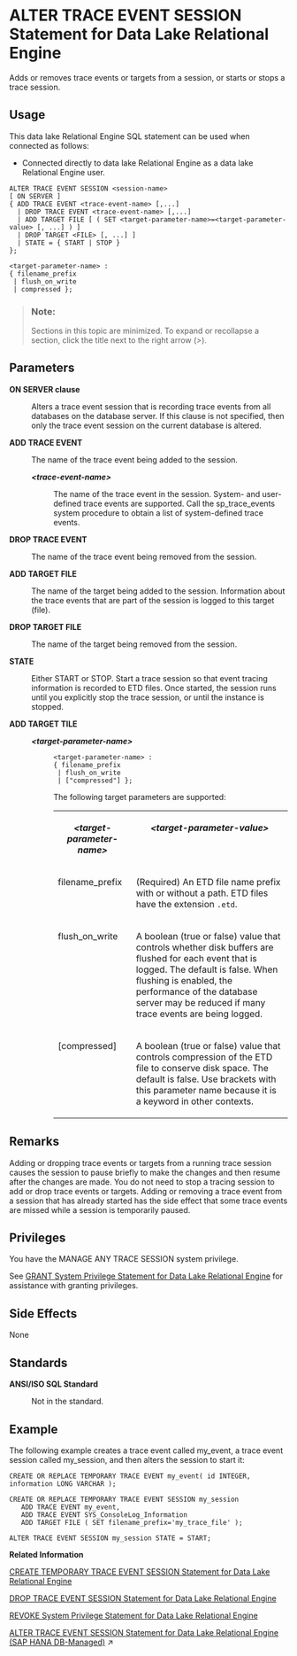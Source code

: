<!-- loio8169f4176ce21014b768e5f2b0bf8951 -->

# ALTER TRACE EVENT SESSION Statement for Data Lake Relational Engine

Adds or removes trace events or targets from a session, or starts or stops a trace session.



<a name="loio8169f4176ce21014b768e5f2b0bf8951__section_azh_5fj_znb"/>

## Usage

This data lake Relational Engine SQL statement can be used when connected as follows:

-   Connected directly to data lake Relational Engine as a data lake Relational Engine user.



```
ALTER TRACE EVENT SESSION <session-name> 
[ ON SERVER ]    
{ ADD TRACE EVENT <trace-event-name> [,...]  
  | DROP TRACE EVENT <trace-event-name> [,...]
  | ADD TARGET FILE [ ( SET <target-parameter-name>=<target-parameter-value> [, ...] ) ]
  | DROP TARGET <FILE> [, ...] ]
  | STATE = { START | STOP }
};
```

```
<target-parameter-name> :
{ filename_prefix
 | flush_on_write
 | compressed };
```



> ### Note:  
> Sections in this topic are minimized. To expand or recollapse a section, click the title next to the right arrow \(*\>*\).



<a name="loio8169f4176ce21014b768e5f2b0bf8951__alter_trace_parameter1"/>

## Parameters


<dl class="glossary">
<dt><b>

ON SERVER clause

</b></dt>
<dd>

Alters a trace event session that is recording trace events from all databases on the database server. If this clause is not specified, then only the trace event session on the current database is altered.



</dd><dt><b>

ADD TRACE EVENT

</b></dt>
<dd>

The name of the trace event being added to the session.


<dl>
<dt><b>

*<trace-event-name\>*

</b></dt>
<dd>

The name of the trace event in the session. System- and user-defined trace events are supported. Call the sp\_trace\_events system procedure to obtain a list of system-defined trace events.



</dd>
</dl>



</dd><dt><b>

DROP TRACE EVENT

</b></dt>
<dd>

The name of the trace event being removed from the session.



</dd><dt><b>

ADD TARGET FILE

</b></dt>
<dd>

The name of the target being added to the session. Information about the trace events that are part of the session is logged to this target \(file\).



</dd><dt><b>

DROP TARGET FILE

</b></dt>
<dd>

The name of the target being removed from the session.



</dd><dt><b>

STATE

</b></dt>
<dd>

Either START or STOP. Start a trace session so that event tracing information is recorded to ETD files. Once started, the session runs until you explicitly stop the trace session, or until the instance is stopped.



</dd><dt><b>

ADD TARGET TILE

</b></dt>
<dd>


<dl>
<dt><b>

*<target-parameter-name\>*

</b></dt>
<dd>

```
<target-parameter-name> :
{ filename_prefix
 | flush_on_write
 | ["compressed"] };
```

The following target parameters are supported:


<table>
<tr>
<th valign="top">

*<target-parameter-name\>* 

</th>
<th valign="top">

*<target-parameter-value\>* 

</th>
</tr>
<tr>
<td valign="top">

filename\_prefix

</td>
<td valign="top">

\(Required\) An ETD file name prefix with or without a path. ETD files have the extension `.etd`.

</td>
</tr>
<tr>
<td valign="top">

flush\_on\_write

</td>
<td valign="top">

A boolean \(true or false\) value that controls whether disk buffers are flushed for each event that is logged. The default is false. When flushing is enabled, the performance of the database server may be reduced if many trace events are being logged.

</td>
</tr>
<tr>
<td valign="top">

\[compressed\]

</td>
<td valign="top">

A boolean \(true or false\) value that controls compression of the ETD file to conserve disk space. The default is false. Use brackets with this parameter name because it is a keyword in other contexts.

</td>
</tr>
</table>



</dd>
</dl>



</dd>
</dl>



<a name="loio8169f4176ce21014b768e5f2b0bf8951__alter_trace_remarks1"/>

## Remarks

Adding or dropping trace events or targets from a running trace session causes the session to pause briefly to make the changes and then resume after the changes are made. You do not need to stop a tracing session to add or drop trace events or targets. Adding or removing a trace event from a session that has already started has the side effect that some trace events are missed while a session is temporarily paused.



<a name="loio8169f4176ce21014b768e5f2b0bf8951__alter_trace_privileges1"/>

## Privileges

You have the MANAGE ANY TRACE SESSION system privilege.

See [GRANT System Privilege Statement for Data Lake Relational Engine](grant-system-privilege-statement-for-data-lake-relational-engine-a3dfcb0.md) for assistance with granting privileges.



<a name="loio8169f4176ce21014b768e5f2b0bf8951__alter_trace_side_effects1"/>

## Side Effects

None



<a name="loio8169f4176ce21014b768e5f2b0bf8951__alter_trace_standards1"/>

## Standards


<dl>
<dt><b>

ANSI/ISO SQL Standard

</b></dt>
<dd>

Not in the standard.



</dd>
</dl>



<a name="loio8169f4176ce21014b768e5f2b0bf8951__alter_trace_examples1"/>

## Example

The following example creates a trace event called my\_event, a trace event session called my\_session, and then alters the session to start it:

```
CREATE OR REPLACE TEMPORARY TRACE EVENT my_event( id INTEGER, information LONG VARCHAR );

CREATE OR REPLACE TEMPORARY TRACE EVENT SESSION my_session
   ADD TRACE EVENT my_event,
   ADD TRACE EVENT SYS_ConsoleLog_Information
   ADD TARGET FILE ( SET filename_prefix='my_trace_file' );
```

```
ALTER TRACE EVENT SESSION my_session STATE = START;
```

**Related Information**  


[CREATE TEMPORARY TRACE EVENT SESSION Statement for Data Lake Relational Engine](create-temporary-trace-event-session-statement-for-data-lake-relational-engine-816cf4d.md "Creates a user trace event session.")

[DROP TRACE EVENT SESSION Statement for Data Lake Relational Engine](drop-trace-event-session-statement-for-data-lake-relational-engine-816f77f.md "Drops a trace event session.")

[REVOKE System Privilege Statement for Data Lake Relational Engine](revoke-system-privilege-statement-for-data-lake-relational-engine-a3eadda.md "Removes specific system privileges from specific users and the right to administer the privilege.")

[ALTER TRACE EVENT SESSION Statement for Data Lake Relational Engine (SAP HANA DB-Managed)](https://help.sap.com/viewer/a898e08b84f21015969fa437e89860c8/2023_4_QRC/en-US/21b2b4f214224d81920ed9bcaf88d7ee.html "Adds or removes trace events or targets from a session, or starts or stops a trace session.") :arrow_upper_right:

